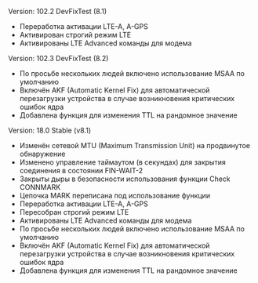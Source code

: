 Version: 102.2 DevFixTest (8.1)
- Переработка активации LTE-A, A-GPS
- Активирован строгий режим LTE
- Активированы LTE Advanced команды для модема

Version: 102.3 DevFixTest (8.2)
- По просьбе нескольких людей включено использование MSAA по умолчанию
- Включён AKF (Automatic Kernel Fix) для автоматической перезагрузки устройства в случае возникновения критических ошибок ядра
- Добавлена функция для изменения TTL на рандомное значение 

Version: 18.0 Stable (v8.1)
- Изменён сетевой MTU (Maximum Transmission Unit) на продвинутое обнаружение
- Изменено управление таймаутом (в секундах) для закрытия соединения в состоянии FIN-WAIT-2
- Закрыты дыры в безопасности использования функции Check CONNMARK
- Цепочка MARK переписана под использование функции
- Переработка активации LTE-A, A-GPS
- Пересобран строгий режим LTE
- Активированы LTE Advanced команды для модема
- По просьбе нескольких людей включено использование MSAA по умолчанию
- Включён AKF (Automatic Kernel Fix) для автоматической перезагрузки устройства в случае возникновения критических ошибок ядра
- Добавлена функция для изменения TTL на рандомное значение